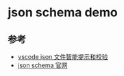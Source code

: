 # json schema demo

## 参考

- [vscode json 文件智能提示和校验](https://code.visualstudio.com/docs/languages/json)
- [json schema 官网](https://json-schema.org/)
